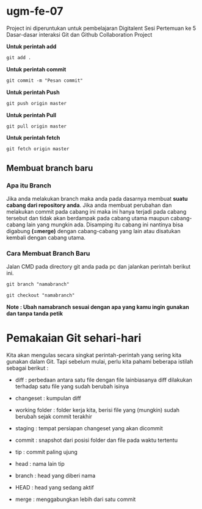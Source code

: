 # ugm-fe-07
Project ini diperuntukan untuk pembelajaran Digitalent
Sesi Pertemuan ke 5 Dasar-dasar interaksi Git dan Github Collaboration Project

**Untuk perintah add**

```markdown
git add .
```

**Untuk perintah commit**

```markdown
git commit -m "Pesan commit"
```

**Untuk perintah Push**

```markdown
git push origin master
```


**Untuk perintah Pull**

```markdown
git pull origin master
```

**Untuk perintah fetch**

```markdown
git fetch origin master
```

## Membuat branch baru

### Apa itu Branch

Jika anda melakukan branch maka anda pada dasarnya membuat **suatu cabang dari repository anda**. Jika anda membuat perubahan dan melakukan commit pada cabang ini maka ini hanya terjadi pada cabang tersebut dan tidak akan berdampak pada cabang utama maupun cabang-cabang  lain yang mungkin ada. Disamping itu cabang ini nantinya bisa digabung **(=merge)** dengan cabang-cabang yang lain atau disatukan kembali dengan cabang utama.



### Cara Membuat Branch Baru

Jalan CMD pada directory git anda pada pc dan jalankan perintah berikut ini.

```markdown
git branch "namabranch"
```

```markdown
git checkout "namabranch"
```



**Note : Ubah namabranch sesuai dengan apa yang kamu ingin gunakan dan tanpa tanda petik**

# Pemakaian Git sehari-hari

Kita akan mengulas secara singkat perintah-perintah yang sering kita gunakan dalam Git. Tapi sebelum mulai, perlu kita pahami beberapa istilah sebagai berikut :

- diff : perbedaan antara satu file dengan file lainbiasanya diff dilakukan terhadap satu file yang sudah berubah isinya

- changeset : kumpulan diff

- working folder : folder kerja kita, berisi file yang (mungkin) sudah berubah sejak commit terakhir

- staging : tempat persiapan changeset yang akan dicommit

- commit : snapshot dari posisi folder dan file pada waktu tertentu

- tip : commit paling ujung

- head : nama lain tip

- branch : head yang diberi nama

- HEAD : head yang sedang aktif

- merge : menggabungkan lebih dari satu commit

  ​